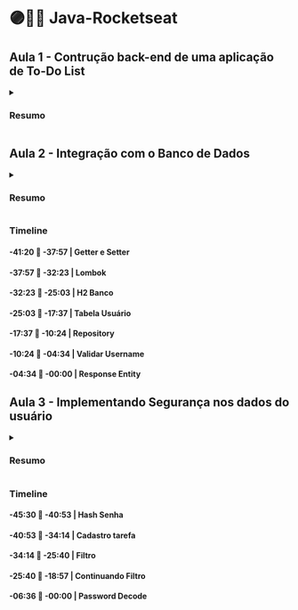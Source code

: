 # 🟣👩‍💻 Java-Rocketseat

## Aula 1 - Contrução back-end de uma aplicação de To-Do List

<details>
<summary><h3>Resumo</h3></summary>
  Vamos decolar! Nessa aula vamos dar os primeiros passos em Java e na construção da aplicação. Você vai ver conceitos essenciais do Spring Boot e colocar a mão na massa configurando o ambiente de desenvolvimento com Java e Maven, instalando extensões e criando a estrutura do projeto.
</details>

##

## Aula 2 - Integração com o Banco de Dados

<details>
<summary><h3>Resumo</h3></summary>
  Estamos apenas começando! Nessa aula você vai aprender mais sobre desenvolvimento em Java, Spring Framework e interações com banco de dados e seguir na construção do seu projeto usando as ferramentas mais modernas.
</details>

### Timeline

#### -41:20 📌 -37:57 | Getter e Setter
 
#### -37:57 📌 -32:23 | Lombok

#### -32:23 📌 -25:03 | H2 Banco

#### -25:03 📌 -17:37 | Tabela Usuário

#### -17:37 📌 -10:24 | Repository

#### -10:24 📌 -04:34 | Validar Username

#### -04:34 📌 -00:00 | Response Entity


##

## Aula 3 - Implementando Segurança nos dados do usuário

<details>
<summary><h3>Resumo</h3></summary>
  Chegamos na metade do curso! Nessa aula você vai aprender aspectos cruciais de segurança e estruturação para garantir um acesso seguro a sua aplicação.
</details>

### Timeline

#### -45:30 📌 -40:53 | Hash Senha
#### -40:53 📌 -34:14 | Cadastro tarefa
#### -34:14 📌 -25:40 | Filtro
#### -25:40 📌 -18:57 | Continuando Filtro
#### -06:36 📌 -00:00 | Password Decode

